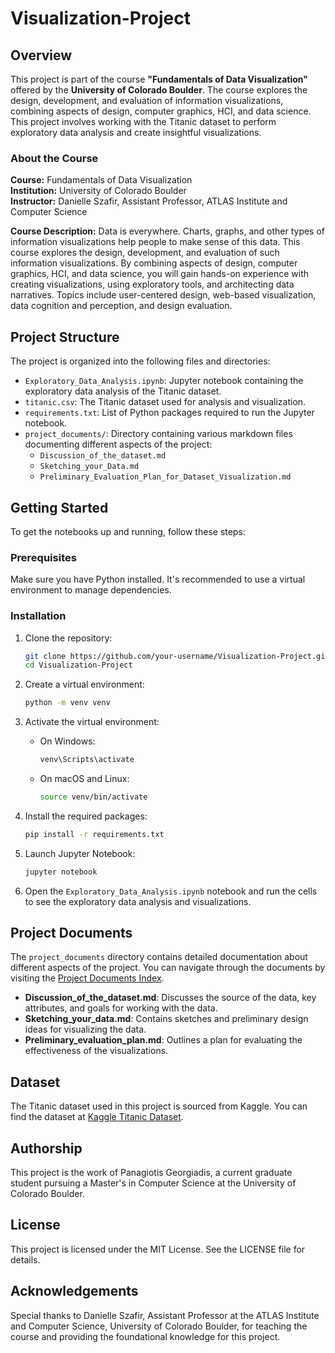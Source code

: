 # Visualization-Project

## Overview
This project is part of the course **"Fundamentals of Data Visualization"** offered by the **University of Colorado Boulder**. The course explores the design, development, and evaluation of information visualizations, combining aspects of design, computer graphics, HCI, and data science. This project involves working with the Titanic dataset to perform exploratory data analysis and create insightful visualizations.

### About the Course
**Course:** Fundamentals of Data Visualization  
**Institution:** University of Colorado Boulder  
**Instructor:** Danielle Szafir, Assistant Professor, ATLAS Institute and Computer Science

**Course Description:**
Data is everywhere. Charts, graphs, and other types of information visualizations help people to make sense of this data. This course explores the design, development, and evaluation of such information visualizations. By combining aspects of design, computer graphics, HCI, and data science, you will gain hands-on experience with creating visualizations, using exploratory tools, and architecting data narratives. Topics include user-centered design, web-based visualization, data cognition and perception, and design evaluation.

## Project Structure
The project is organized into the following files and directories:

- `Exploratory_Data_Analysis.ipynb`: Jupyter notebook containing the exploratory data analysis of the Titanic dataset.
- `titanic.csv`: The Titanic dataset used for analysis and visualization.
- `requirements.txt`: List of Python packages required to run the Jupyter notebook.
- `project_documents/`: Directory containing various markdown files documenting different aspects of the project:
  - `Discussion_of_the_dataset.md`
  - `Sketching_your_Data.md`
  - `Preliminary_Evaluation_Plan_for_Dataset_Visualization.md`

## Getting Started
To get the notebooks up and running, follow these steps:

### Prerequisites
Make sure you have Python installed. It's recommended to use a virtual environment to manage dependencies.

### Installation
1. Clone the repository:
    ```sh
    git clone https://github.com/your-username/Visualization-Project.git
    cd Visualization-Project
    ```

2. Create a virtual environment:
    ```sh
    python -m venv venv
    ```

3. Activate the virtual environment:
    - On Windows:
        ```sh
        venv\Scripts\activate
        ```
    - On macOS and Linux:
        ```sh
        source venv/bin/activate
        ```

4. Install the required packages:
    ```sh
    pip install -r requirements.txt
    ```

5. Launch Jupyter Notebook:
    ```sh
    jupyter notebook
    ```

6. Open the `Exploratory_Data_Analysis.ipynb` notebook and run the cells to see the exploratory data analysis and visualizations.

## Project Documents
The `project_documents` directory contains detailed documentation about different aspects of the project. You can navigate through the documents by visiting the [Project Documents Index](project_documents/index.md).

- **Discussion_of_the_dataset.md**: Discusses the source of the data, key attributes, and goals for working with the data.
- **Sketching_your_data.md**: Contains sketches and preliminary design ideas for visualizing the data.
- **Preliminary_evaluation_plan.md**: Outlines a plan for evaluating the effectiveness of the visualizations.

## Dataset
The Titanic dataset used in this project is sourced from Kaggle. You can find the dataset at [Kaggle Titanic Dataset](https://www.kaggle.com/datasets/brendan45774/test-file/data).

## Authorship
This project is the work of Panagiotis Georgiadis, a current graduate student pursuing a Master's in Computer Science at the University of Colorado Boulder.

## License
This project is licensed under the MIT License. See the LICENSE file for details.

## Acknowledgements
Special thanks to Danielle Szafir, Assistant Professor at the ATLAS Institute and Computer Science, University of Colorado Boulder, for teaching the course and providing the foundational knowledge for this project.

